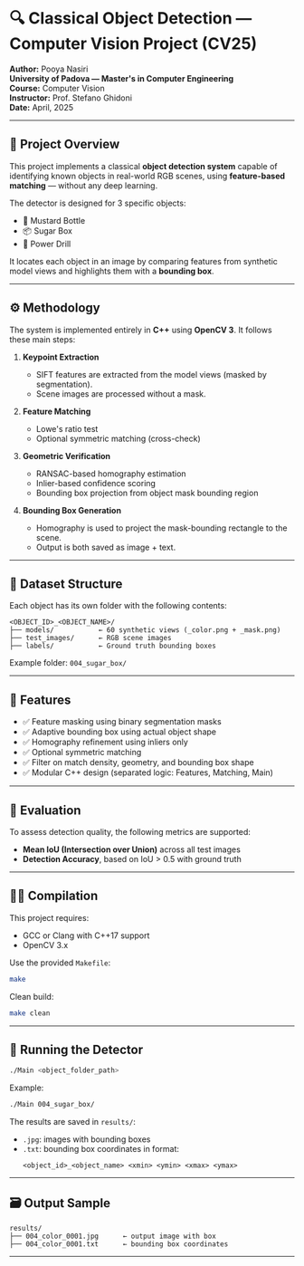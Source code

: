 # 🔍 Classical Object Detection — Computer Vision Project (CV25)

**Author:** Pooya Nasiri  
**University of Padova — Master's in Computer Engineering**  
**Course:** Computer Vision  
**Instructor:** Prof. Stefano Ghidoni  
**Date:** April, 2025

---

## 📘 Project Overview

This project implements a classical **object detection system** capable of identifying known objects in real-world RGB scenes, using **feature-based matching** — without any deep learning.

The detector is designed for 3 specific objects:

- 🧃 Mustard Bottle
- 📦 Sugar Box
- 🔧 Power Drill

It locates each object in an image by comparing features from synthetic model views and highlights them with a **bounding box**.

---

## ⚙️ Methodology

The system is implemented entirely in **C++** using **OpenCV 3**. It follows these main steps:

1. **Keypoint Extraction**
   - SIFT features are extracted from the model views (masked by segmentation).
   - Scene images are processed without a mask.

2. **Feature Matching**
   - Lowe's ratio test
   - Optional symmetric matching (cross-check)

3. **Geometric Verification**
   - RANSAC-based homography estimation
   - Inlier-based confidence scoring
   - Bounding box projection from object mask bounding region

4. **Bounding Box Generation**
   - Homography is used to project the mask-bounding rectangle to the scene.
   - Output is both saved as image + text.

---

## 📂 Dataset Structure

Each object has its own folder with the following contents:

```
<OBJECT_ID>_<OBJECT_NAME>/
├── models/           ← 60 synthetic views (_color.png + _mask.png)
├── test_images/      ← RGB scene images
├── labels/           ← Ground truth bounding boxes
```

Example folder: `004_sugar_box/`

---

## 🧠 Features

- ✅ Feature masking using binary segmentation masks
- ✅ Adaptive bounding box using actual object shape
- ✅ Homography refinement using inliers only
- ✅ Optional symmetric matching
- ✅ Filter on match density, geometry, and bounding box shape
- ✅ Modular C++ design (separated logic: Features, Matching, Main)

---

## 🧪 Evaluation

To assess detection quality, the following metrics are supported:

- **Mean IoU (Intersection over Union)** across all test images
- **Detection Accuracy**, based on IoU > 0.5 with ground truth

---

## 🧑‍💻 Compilation

This project requires:

- GCC or Clang with C++17 support
- OpenCV 3.x

Use the provided `Makefile`:

```bash
make
```

Clean build:
```bash
make clean
```

---

## 🚀 Running the Detector

```bash
./Main <object_folder_path>
```

Example:

```bash
./Main 004_sugar_box/
```

The results are saved in `results/`:
- `.jpg`: images with bounding boxes
- `.txt`: bounding box coordinates in format:
  ```
  <object_id>_<object_name> <xmin> <ymin> <xmax> <ymax>
  ```

---

## 🗃️ Output Sample

```
results/
├── 004_color_0001.jpg      ← output image with box
├── 004_color_0001.txt      ← bounding box coordinates
```

---
